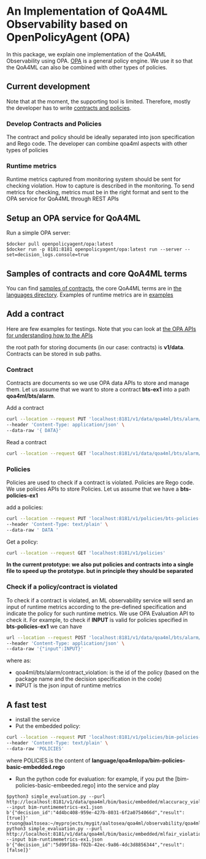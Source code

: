 # An Implementation of QoA4ML Observability based on OpenPolicyAgent (OPA)

In this package, we explain one implementation of the QoA4ML Observability using OPA. [OPA](https://www.openpolicyagent.org) is a general policy engine. We use it so that the QoA4ML can also be combined with other types of policies.

## Current development

Note that at the moment, the supporting tool is limited. Therefore, mostly the developer has to write [contracts and policies](../../language/).

### Develop Contracts and Policies

The contract  and policy should be ideally separated into json specification and Rego code. The developer can combine qoa4ml aspects with other types of policies

### Runtime metrics

Runtime metrics captured from monitoring system should be sent for checking violation. How to capture is described in the monitoring. To send metrics for checking, metrics must be in the right format and sent to the OPA service for QoA4ML through REST APIs

## Setup an OPA service for QoA4ML

Run a simple OPA server:

```
$docker pull openpolicyagent/opa:latest
$docker run -p 8181:8181 openpolicyagent/opa:latest run --server --set=decision_logs.console=true
```
## Samples of contracts and core QoA4ML terms

You can find [samples of contracts](../../language/qoa4mlopa/), the core QoA4ML terms are in [the languages directory](../../language/). Examples of runtime metrics are in [examples](../../examples/qoa4mlopa/)

## Add a contract

Here are few examples for testings. Note that you can look at [the OPA APIs for understanding how to the APIs](https://www.openpolicyagent.org/docs/latest)

the root path for storing documents (in our case: contracts) is **v1/data**.
Contracts can be stored in sub paths.

### Contract

Contracts are documents so we use OPA data APIs to store and manage them. Let us assume that we want to store a contract **bts-ex1** into a path **qoa4ml/bts/alarm**.

Add a contract

```bash
curl --location --request PUT 'localhost:8181/v1/data/qoa4ml/bts/alarm/bts-contract-ex1' \
--header 'Content-Type: application/json' \
--data-raw '{ DATA}'
```

Read a contract

```bash
curl --location --request GET 'localhost:8181/v1/data/qoa4ml/bts/alarm/bts-contract-ex1'
```

### Policies
Policies are used to check if a contract is violated. Policies are Rego code. We use policies APIs to store Policies. Let us assume that we have a **bts-policies-ex1**

add a policies:

```bash
curl --location --request PUT 'localhost:8181/v1/policies/bts-policies-ex1' \
--header 'Content-Type: text/plain' \
--data-raw ' DATA '
```
Get a policy:

```bash
curl --location --request GET 'localhost:8181/v1/policies'
```

**In the current prototype: we also put policies and contracts into a single file to speed up the prototype. but in principle they should be separated**

### Check if a policy/contract is violated

To check if a contract is violated, an ML observability service will send an input of runtime metrics according to the pre-defined specification and indicate the policy for such runtime metrics. We use OPA Evaluation API to check it. For example, to check if **INPUT** is valid for policies specified in  **bts-policies-ex1** we can have

```bash
url --location --request POST 'localhost:8181/v1/data/qoa4ml/bts/alarm/contract_violation' \
--header 'Content-Type: application/json' \
--data-raw '{"input":INPUT}'
```

where as:
* qoa4ml/bts/alarm/contract_violation: is the id of the policy (based on the package name and the decision specification in the code)
* INPUT is the json input of runtime metrics


## A fast test

* install the service
* Put the embedded policy:

```bash
curl --location --request PUT 'localhost:8181/v1/policies/bim-policies-basic-embedded' \
--header 'Content-Type: text/plain' \
--data-raw 'POLICIES'
```

where POLICIES is the content of **language/qoa4mlopa/bim-policies-basic-embedded.rego**

* Run the python code for evaluation: for example, if you put the [bim-policies-basic-embeeded.rego] into the service and play
```
$python3 simple_evaluation.py --purl http://localhost:8181/v1/data/qoa4ml/bim/basic/embedded/mlaccuracy_violation --input bim-runtimemetrics-ex1.json
b'{"decision_id":"4d4bc408-959e-427b-8031-6f2a0754066d","result":[true]}'
truong@aaltosea:~/myprojects/mygit/aaltosea/qoa4ml/observability/qoa4mlopa/src$ python3 simple_evaluation.py --purl http://localhost:8181/v1/data/qoa4ml/bim/basic/embedded/mlfair_violation --input bim-runtimemetrics-ex1.json
b'{"decision_id":"5d99f18a-f02b-42ec-9a86-4dc3d8856344","result":[false]}'
```

